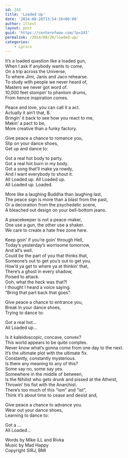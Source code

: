 ```yaml
---
id: 243
title: 'Loaded Up'
date: '2014-08-28T13:54:16+00:00'
author: illest
layout: post
guid: 'https://centerofwow.com/?p=243'
permalink: /2014/08/28/loaded-up/
categories:
    - Lyrics
---
```


It’s a loaded question like a loaded gun,  
When I ask if anybody wants to come,  
On a trip across the Universe,  
To where Jimi, Janis and Jaco rehearse.  
To study with people we never heard of,  
Masters we never got word of.  
10,000 feet stompin’ to phantom drums,  
From hence inspiration comes.

Peace and love, you can call it a act.  
Actually it ain’t that, B.  
Bringin’ it back to see how you react to me,  
Makin’ a pact to be,  
More creative than a funky factory.

Give peace a chance to romance you,  
Slip on your dance shoes,  
Get up and dance to:

Got a real hot body to party.  
Got a real hot burn in my body.  
Got a song that’ll make ya rowdy,  
And I want everybody to shout it.  
All Loaded up. All Loaded up.  
All Loaded up. Loaded.

More like a laughing Buddha than laughing last,  
The peace sign is more than a blast from the past,  
Or a decoration from the psychedelic scene,  
A bleached out design on your bell-bottom jeans.

A peacekeeper is not a peace-maker,  
One use a gun, the other use a shaker.  
We care to create a hate free zone here.

Keep goin’ if you’re goin’ through Hell,  
Today’s yesterday’s worrisome tomorrow,  
And all’s well.  
Could be the part of you that thinks that,  
Someone’s out to get you’s out to get you.  
How’d ya get to where ya at thinkin’ that,  
There’s a ghost in every shadow,  
Poised to attack.  
Ooh, what the heck was that?!  
I thought I heard a voice saying:  
“Bring that part back that goes”:

Give peace a chance to entrance you,  
Break in your dance shoes,  
Trying to dance to:

Got a real hot…  
All Loaded up…

Is it kaleidoscopic, concave, convex?  
This world appears to be quite complex.  
Never know what’s gonna come from one day to the next.  
It’s the ultimate plot with the ultimate fix.  
Constantly, constantly mysterious.  
Is there any meaning to any of this?  
Some say no, some say yes.  
Somewhere in the middle of between,  
Is the Nihilist who gets drunk and pissed at the Atheist,  
Throwin’ his fist with the Anarchist.  
There’s too much of this “ism” and “ist”,  
Think it’s about time to cease and desist and,

Give peace a chance to advance you.  
Wear out your dance shoes,  
Learning to dance to:

Got a …  
All Loaded…

Words by Mike iLL and Rivka  
Music by Mad Happy  
Copyright SIRJ, BMI